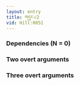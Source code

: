 ```yaml
---
layout: entry
title: གདུང་√2
vid: Hill:0851
---
```

### Dependencies (N = 0)


### Two overt arguments


### Three overt arguments
